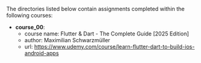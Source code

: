 The directories listed below contain assignments completed within the following
courses:

* **course_00**:
  * course name: Flutter & Dart - The Complete Guide [2025 Edition]
  * author: Maximilian Schwarzmüller
  * url: https://www.udemy.com/course/learn-flutter-dart-to-build-ios-android-apps
